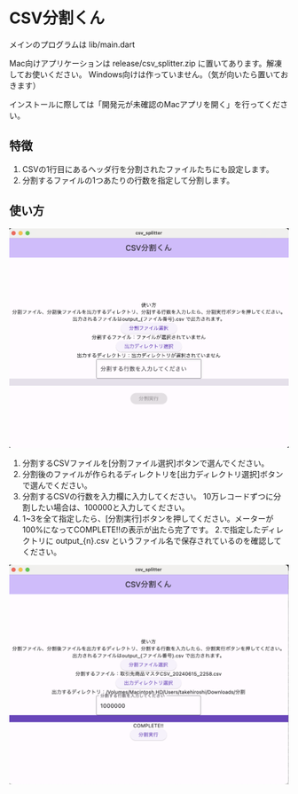 # CSV分割くん

メインのプログラムは lib/main.dart

Mac向けアプリケーションは release/csv_splitter.zip に置いてあります。解凍してお使いください。
Windows向けは作っていません。（気が向いたら置いておきます）

インストールに際しては「開発元が未確認のMacアプリを開く」を行ってください。

## 特徴
1. CSVの1行目にあるヘッダ行を分割されたファイルたちにも設定します。
2. 分割するファイルの1つあたりの行数を指定して分割します。

## 使い方
![画面イメージ](release/readme_img/screenshot_1.png)

1. 分割するCSVファイルを[分割ファイル選択]ボタンで選んでください。
2. 分割後のファイルが作られるディレクトリを[出力ディレクトリ選択]ボタンで選んでください。
3. 分割するCSVの行数を入力欄に入力してください。 10万レコードずつに分割したい場合は、100000と入力してください。
4. 1~3を全て指定したら、[分割実行]ボタンを押してください。メーターが100%になってCOMPLETE!!の表示が出たら完了です。
   2.で指定したディレクトリに output_{n}.csv というファイル名で保存されているのを確認してください。


![完了画面イメージ](release/readme_img/screenshot_2.png)